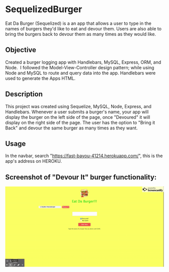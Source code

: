 # SequelizedBurger

Eat Da Burger (Sequelized) is a an app that allows a user to type in the names of burgers they'd like to eat and devour them. Users are also able to bring the burgers back to devour them as many times as they would like.

## Objective
Created a burger logging app with Handlebars, MySQL, Express, ORM, and Node.  I followed the Model-View-Controller design pattern; while using Node and MySQL to route and query data into the app. Handlebars were used to generate the Apps HTML.

## Description
This project was created using Sequelize, MySQL, Node, Express, and Handlebars. Whenever a user submits a burger's name, your app will display the burger on the left side of the page, once "Devoured" it will display on the right side of the page. The user has the option to "Bring it Back" and devour the same burger as many times as they want. 

## Usage
In the navbar, search "https://fast-bayou-41214.herokuapp.com/", this is the app's address on HEROKU. 


## Screenshot of "Devour It" burger functionality:

![App Function](https://github.com/Jupton2020/SequelizedBurger/blob/master/public/assets/img/Eat-Da-Bruger.gif)

